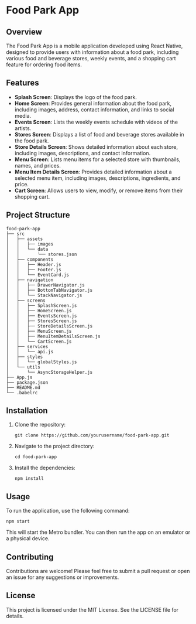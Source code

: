 # Food Park App

## Overview
The Food Park App is a mobile application developed using React Native, designed to provide users with information about a food park, including various food and beverage stores, weekly events, and a shopping cart feature for ordering food items.

## Features
- **Splash Screen**: Displays the logo of the food park.
- **Home Screen**: Provides general information about the food park, including images, address, contact information, and links to social media.
- **Events Screen**: Lists the weekly events schedule with videos of the artists.
- **Stores Screen**: Displays a list of food and beverage stores available in the food park.
- **Store Details Screen**: Shows detailed information about each store, including images, descriptions, and contact information.
- **Menu Screen**: Lists menu items for a selected store with thumbnails, names, and prices.
- **Menu Item Details Screen**: Provides detailed information about a selected menu item, including images, descriptions, ingredients, and price.
- **Cart Screen**: Allows users to view, modify, or remove items from their shopping cart.

## Project Structure
```
food-park-app
├── src
│   ├── assets
│   │   ├── images
│   │   └── data
│   │       └── stores.json
│   ├── components
│   │   ├── Header.js
│   │   ├── Footer.js
│   │   └── EventCard.js
│   ├── navigation
│   │   ├── DrawerNavigator.js
│   │   ├── BottomTabNavigator.js
│   │   └── StackNavigator.js
│   ├── screens
│   │   ├── SplashScreen.js
│   │   ├── HomeScreen.js
│   │   ├── EventsScreen.js
│   │   ├── StoresScreen.js
│   │   ├── StoreDetailsScreen.js
│   │   ├── MenuScreen.js
│   │   ├── MenuItemDetailsScreen.js
│   │   └── CartScreen.js
│   ├── services
│   │   └── api.js
│   ├── styles
│   │   └── globalStyles.js
│   └── utils
│       └── AsyncStorageHelper.js
├── App.js
├── package.json
├── README.md
└── .babelrc
```

## Installation
1. Clone the repository:
   ```
   git clone https://github.com/yourusername/food-park-app.git
   ```
2. Navigate to the project directory:
   ```
   cd food-park-app
   ```
3. Install the dependencies:
   ```
   npm install
   ```

## Usage
To run the application, use the following command:
```
npm start
```
This will start the Metro bundler. You can then run the app on an emulator or a physical device.

## Contributing
Contributions are welcome! Please feel free to submit a pull request or open an issue for any suggestions or improvements.

## License
This project is licensed under the MIT License. See the LICENSE file for details.